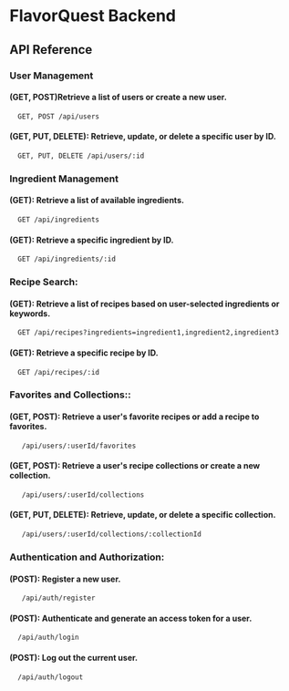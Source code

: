 # FlavorQuest Backend

## API Reference

### User Management

#### (GET, POST)Retrieve a list of users or create a new user.

```http
  GET, POST /api/users
```

#### (GET, PUT, DELETE): Retrieve, update, or delete a specific user by ID.

```http
  GET, PUT, DELETE /api/users/:id
```

### Ingredient Management

#### (GET): Retrieve a list of available ingredients.

```http
  GET /api/ingredients
```

#### (GET): Retrieve a specific ingredient by ID.

```http
  GET /api/ingredients/:id
```

### Recipe Search:

#### (GET): Retrieve a list of recipes based on user-selected ingredients or keywords.

```http
  GET /api/recipes?ingredients=ingredient1,ingredient2,ingredient3
```

#### (GET): Retrieve a specific recipe by ID.

```http
  GET /api/recipes/:id
```

### Favorites and Collections::

#### (GET, POST): Retrieve a user's favorite recipes or add a recipe to favorites.

```http
   /api/users/:userId/favorites
```

#### (GET, POST): Retrieve a user's recipe collections or create a new collection.

```http
   /api/users/:userId/collections
```

#### (GET, PUT, DELETE): Retrieve, update, or delete a specific collection.

```http
   /api/users/:userId/collections/:collectionId
```

### Authentication and Authorization:

#### (POST): Register a new user.

```http
   /api/auth/register
```

#### (POST): Authenticate and generate an access token for a user.

```http
  /api/auth/login
```

#### (POST): Log out the current user.

```http
  /api/auth/logout
```
